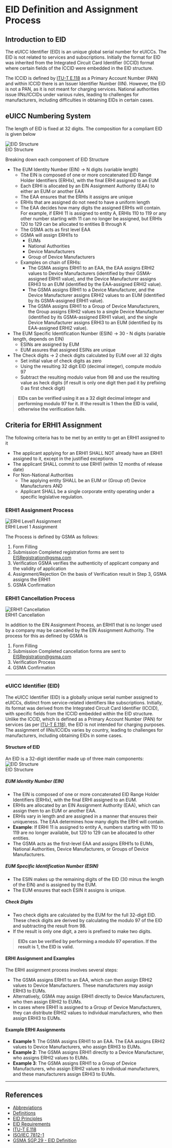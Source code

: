 # EID Definition and Assignment Process

## Introduction to EID

The eUICC Identifier (EID) is an unique global serial number for eUICCs. The EID is not related to services and subscriptions. Initially the format for EID was inherited from the Integrated Circuit Card Identifier (ICCID) format where certain fields of the ICCID were embedded in the EID structure.

The ICCID is defined by [ITU-T E.118](https://www.itu.int/rec/T-REC-E.118-200605-I/en) as a Primary Account Number (PAN) and within ICCID there is an Issuer Identifier Number (IIN). However, the EID is not a PAN, as it is not meant for charging services. National authorities issue IINs/ICCIDs under various rules, leading to challenges for manufacturers, including difficulties in obtaining EIDs in certain cases.

## eUICC Numbering System

The length of EID is fixed at 32 digits. The composition for a compliant EID is given below

![EID Structure](./../../assets/images/EID_Structure.png "EID Structure")  
EID Structure

Breaking down each component of EID Structure

- The EUM Identity Number (EIN) → N digits (variable length)
    - The EIN is composed of one or more concatenated EID Range Holder Identifiers (ERHIx), with the final ERHI assigned to an EUM
    - Each ERHI is allocated by an EIN Assignment Authority (EAA) to either an EUM or another EAA
    - The EAA ensures that the ERHIs it assigns are unique
    - ERHIs that are assigned do not need to have a uniform length
    - The EAA decides how many digits the assigned ERHIs will contain. For example, if ERHI 11 is assigned to entity A, ERHIs 110 to 119 or any other number starting with 11 can no longer be assigned, but ERHIs 120 to 129 can be allocated to entities B through K
    - The GSMA acts as first level EAA
    - GSMA will assign ERHI1s to
        - EUMs
        - National Authorities
        - Device Manufacturers
        - Group of Device Manufacturers
    - Examples on chain of ERHIs:
        - The GSMA assigns ERHI1 to an EAA, the EAA assigns ERHI2 values to Device Manufacturers (identified by their GSMA-assigned ERHI1 value), and the Device Manufacturer assigns ERHI3 to an EUM (identified by the EAA-assigned ERHI2 value).
        - The GSMA assigns ERHI1 to a Device Manufacturer, and the Device Manufacturer assigns ERHI2 values to an EUM (identified by its GSMA-assigned ERHI1 value).
        - The GSMA assigns ERHI1 to a Group of Device Manufacturers, the Group assigns ERHI2 values to a single Device Manufacturer (identified by its GSMA-assigned ERHI1 value), and the single Device Manufacturer assigns ERHI3 to an EUM (identified by its EAA-assigned ERHI2 value).
- The EUM Specific Identification Number (ESIN) → 30 - N digits (variable length, depends on EIN)
    - ESINs are assigned by EUM
    - EUM assures that assigned ESINs are unique
- The Check digits → 2 check digits calculated by EUM over all 32 digits
    - Set initial value of check digits as zero
    - Using the resulting 32 digit EID (decimal integer), compute modulo 97
    - Subtract the resulting modulo value from 98 and use the resulting value as heck digits (if result is only one digit then pad it by prefixing 0 as first check digit)

> **EIDs can be verified using it as a 32 digit decimal integer and performing modulo 97 for it. If the result is 1 then the EID is valid, otherwise the verification fails.**

## Criteria for ERHI1 Assignment

The following criteria has to be met by an entity to get an ERHI1 assigned to it

- The applicant applying for an ERHI1 SHALL NOT already have an ERHI1 assigned
to it, except in the justified exceptions
- The applicant SHALL commit to use ERHI1 (within 12 months of release date)
- For Non-National Authorities
    - The applying entity SHALL be an EUM or (Group of) Device Manufacturers
    AND
    - Applicant SHALL be a single corporate entity operating under a specific legislative regulation.

### ERHI1 Assignment Process

![ERHI Level1 Assignment](./../../assets/images/ERHI1_assignment.png "ERHI Level 1 Assignment Process")  
ERHI Level 1 Assignment

The Process is defined by GSMA as follows:

1. Form Filling
2. Submission
Completed registration forms are sent to [EISRegistration@gsma.com](mailto:EISRegistration@gsma.com)
3. Verification
GSMA verifies the authenticity of applicant company and the validity of application
4. Assignment/Rejection
On the basis of Verification result in Step 3, GSMA assigns the ERHI1
5. GSMA Confirmation

### ERHI1 Cancellation Process

![ERHI1 Cancellation](./../../assets/images/ERHI1_cancellation.png "ERHI1 Cancellation Process")  
ERHI1 Cancellation

In addition to the EIN Assignment Process, an ERHI1 that is no longer used by a company
may be cancelled by the EIN Assignment Authority. The process for this as defined by GSMA is

1. Form Filling
2. Submission
Completed cancellation forms are sent to [EISRegistration@gsma.com](mailto:EISRegistration@gsma.com)
3. Verification Process
4. GSMA Confirmation

---
### eUICC Identifier (EID)

The eUICC Identifier (EID) is a globally unique serial number assigned to eUICCs, distinct from service-related identifiers like subscriptions. Initially, its format was derived from the Integrated Circuit Card Identifier (ICCID), with specific fields from the ICCID embedded within the EID structure. Unlike the ICCID, which is defined as a Primary Account Number (PAN) for services (as per [ITU-T E.118](https://www.itu.int/rec/T-REC-E.118-200605-I/en)), the EID is not intended for charging purposes. The assignment of IINs/ICCIDs varies by country, leading to challenges for manufacturers, including obtaining EIDs in some cases.

#### Structure of EID

An EID is a 32-digit identifier made up of three main components:
![EID Structure](./assets/images/EID_Structure.png "EID Structure")  
EID Structure

##### EUM Identity Number (EIN)
- The EIN is composed of one or more concatenated EID Range Holder Identifiers (ERHIx), with the final ERHI assigned to an EUM.
- ERHIs are allocated by an EIN Assignment Authority (EAA), which can assign them to an EUM or another EAA.
- ERHIs vary in length and are assigned in a manner that ensures their uniqueness. The EAA determines how many digits the ERHI will contain.
- **Example**: If ERHI 11 is assigned to entity A, numbers starting with 110 to 119 are no longer available, but 120 to 129 can be allocated to other entities.
- The GSMA acts as the first-level EAA and assigns ERHI1s to EUMs, National Authorities, Device Manufacturers, or Groups of Device Manufacturers.

##### EUM Specific Identification Number (ESIN)
- The ESIN makes up the remaining digits of the EID (30 minus the length of the EIN) and is assigned by the EUM.
- The EUM ensures that each ESIN it assigns is unique.

##### Check Digits
- Two check digits are calculated by the EUM for the full 32-digit EID. These check digits are derived by calculating the modulo 97 of the EID and subtracting the result from 98.
- If the result is only one digit, a zero is prefixed to make two digits.

> **EIDs can be verified by performing a modulo 97 operation. If the result is 1, the EID is valid.**

#### ERHI Assignment and Examples

The ERHI assignment process involves several steps:
- The GSMA assigns ERHI1 to an EAA, which can then assign ERHI2 values to Device Manufacturers. These manufacturers may assign ERHI3 to EUMs.
- Alternatively, GSMA may assign ERHI1 directly to Device Manufacturers, who then assign ERHI2 to EUMs.
- In cases where ERHI1 is assigned to a Group of Device Manufacturers, they can distribute ERHI2 values to individual manufacturers, who then assign ERHI3 to EUMs.

#### Example ERHI Assignments

- **Example 1**: The GSMA assigns ERHI1 to an EAA. The EAA assigns ERHI2 values to Device Manufacturers, who assign ERHI3 to EUMs.
- **Example 2**: The GSMA assigns ERHI1 directly to a Device Manufacturer, who assigns ERHI2 values to EUMs.
- **Example 3**: The GSMA assigns ERHI1 to a Group of Device Manufacturers, who assign ERHI2 values to individual manufacturers, and these manufacturers assign ERHI3 to EUMs.
---

## References

- [Abbreviations](./References/Abbreviations.md)
- [Definitions](./References/Definitions.md)
- [EID Principles](./References/Principles.md)
- [EID Requirements](./References/Requirements.md)
- [ITU-T E.118](https://www.itu.int/rec/T-REC-E.118-200605-I/en)
- [ISO/IEC 7812-1](https://www.iso.org/standard/70484.html)
- [GSMA SGP.29 - EID Definition](https://www.gsma.com/solutions-and-impact/technologies/esim/wp-content/uploads/2024/03/SGP.29-v1.1.pdf)
